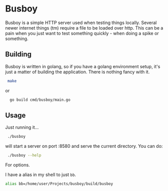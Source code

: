 # Busboy

Busboy is a simple HTTP server used when testing things locally. Several newer internet things (tm) require a file to be loaded over http. This can be a pain when you just want to test something quickly - when doing a spike or something.

## Building

Busboy is written in golang, so if you have a golang environment setup, it's just a matter of building the application. There is nothing fancy with it.

```bash
 make
```

or

```bash
  go build cmd/busboy/main.go
```

## Usage

Just running it...

```bash
 ./busboy
```

will start a server on port :8580 and serve the current directory. You can do:

```bash
 ./busboy --help
```

For options.

I have a alias in my shell to just `bb`.

```bash
alias bb=/home/user/Projects/busboy/build/busboy
```
